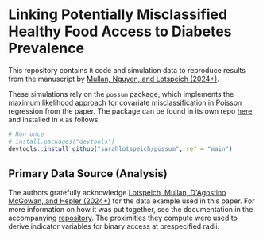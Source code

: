# Linking Potentially Misclassified Healthy Food Access to Diabetes Prevalence
This repository contains `R` code and simulation data to reproduce results from the manuscript by [Mullan, Nguyen, and Lotspeich (2024+)](arxiv-link-will-go-here). 

These simulations rely on the `possum` package, which implements the maximum likelihood approach for covariate misclassification in Poisson regression from the paper. The package can be found in its own repo [here](https://github.com/sarahlotspeich/possum) and installed in `R` as follows:

``` r
# Run once
# install.packages("devtools")
devtools::install_github("sarahlotspeich/possum", ref = "main")
```

## Primary Data Source (Analysis)

The authors gratefully acknowledge [Lotspeich, Mullan, D'Agostino McGowan, and Hepler (2024+)](https://arxiv.org/abs/2405.16385) for the data example used in this paper. For more information on how it was put together, see the documentation in the accompanying [repository](https://github.com/sarahlotspeich/food_access_imputation/blob/main/README.md). The proximities they compute were used to derive indicator variables for binary access at prespecified radii.
